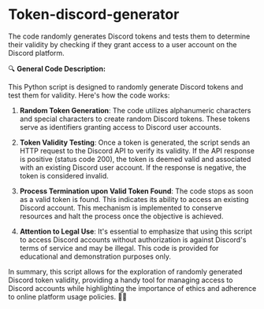 # Token-discord-generator
The code randomly generates Discord tokens and tests them to determine their validity by checking if they grant access to a user account on the Discord platform.

🔍 **General Code Description:**

This Python script is designed to randomly generate Discord tokens and test them for validity. Here's how the code works:

1. **Random Token Generation**: The code utilizes alphanumeric characters and special characters to create random Discord tokens. These tokens serve as identifiers granting access to Discord user accounts.

2. **Token Validity Testing**: Once a token is generated, the script sends an HTTP request to the Discord API to verify its validity. If the API response is positive (status code 200), the token is deemed valid and associated with an existing Discord user account. If the response is negative, the token is considered invalid.

3. **Process Termination upon Valid Token Found**: The code stops as soon as a valid token is found. This indicates its ability to access an existing Discord account. This mechanism is implemented to conserve resources and halt the process once the objective is achieved.

4. **Attention to Legal Use**: It's essential to emphasize that using this script to access Discord accounts without authorization is against Discord's terms of service and may be illegal. This code is provided for educational and demonstration purposes only.

In summary, this script allows for the exploration of randomly generated Discord token validity, providing a handy tool for managing access to Discord accounts while highlighting the importance of ethics and adherence to online platform usage policies. 🤖🔑
